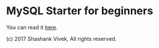 MySQL Starter for beginners
===========================

You can read it [here](https://mysqlstarter.readthedocs.io/).

(c) 2017 Shashank Vivek, All rights reserved.